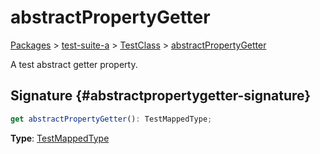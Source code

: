 # abstractPropertyGetter

[Packages](/) &gt; [test-suite-a](/test-suite-a/) &gt; [TestClass](/test-suite-a/testclass-class/) &gt; [abstractPropertyGetter](/test-suite-a/testclass-class/abstractpropertygetter-property)

A test abstract getter property.

## Signature {#abstractpropertygetter-signature}

```typescript
get abstractPropertyGetter(): TestMappedType;
```

**Type**: [TestMappedType](/test-suite-a/testmappedtype-typealias/)
